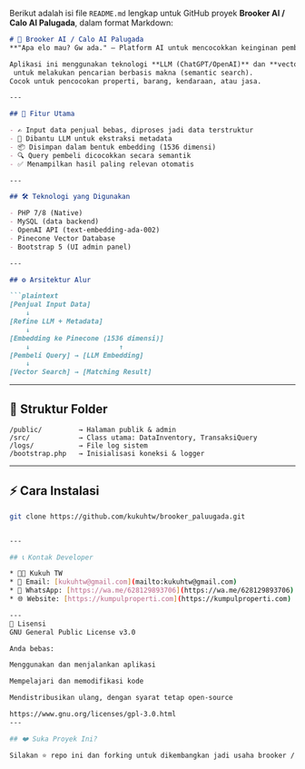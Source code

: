 Berikut adalah isi file `README.md` lengkap untuk GitHub proyek **Brooker AI / Calo AI Palugada**, dalam format Markdown:

````markdown
# 🤖 Brooker AI / Calo AI Palugada  
**"Apa elo mau? Gw ada." – Platform AI untuk mencocokkan keinginan pembeli dengan penjual**

Aplikasi ini menggunakan teknologi **LLM (ChatGPT/OpenAI)** dan **vector search Pinecone**
 untuk melakukan pencarian berbasis makna (semantic search).
Cocok untuk pencocokan properti, barang, kendaraan, atau jasa.

---

## 🚀 Fitur Utama

- ✍️ Input data penjual bebas, diproses jadi data terstruktur
- 🧠 Dibantu LLM untuk ekstraksi metadata
- 📦 Disimpan dalam bentuk embedding (1536 dimensi)
- 🔍 Query pembeli dicocokkan secara semantik
- ✅ Menampilkan hasil paling relevan otomatis

---

## 🛠️ Teknologi yang Digunakan

- PHP 7/8 (Native)
- MySQL (data backend)
- OpenAI API (text-embedding-ada-002)
- Pinecone Vector Database
- Bootstrap 5 (UI admin panel)

---

## ⚙️ Arsitektur Alur

```plaintext
[Penjual Input Data] 
    ↓
[Refine LLM + Metadata] 
    ↓
[Embedding ke Pinecone (1536 dimensi)] 
    ↓                      ↑
[Pembeli Query] → [LLM Embedding] 
    ↓
[Vector Search] → [Matching Result]
````

---

## 📂 Struktur Folder

```
/public/         → Halaman publik & admin
/src/            → Class utama: DataInventory, TransaksiQuery
/logs/           → File log sistem
/bootstrap.php   → Inisialisasi koneksi & logger
```

---

## ⚡ Cara Instalasi

```bash
git clone https://github.com/kukuhtw/brooker_paluugada.git


---

## 📞 Kontak Developer

* 👨‍💻 Kukuh TW
* 📧 Email: [kukuhtw@gmail.com](mailto:kukuhtw@gmail.com)
* 📱 WhatsApp: [https://wa.me/628129893706](https://wa.me/628129893706)
* 🌐 Website: [https://kumpulproperti.com](https://kumpulproperti.com)

---
📄 Lisensi
GNU General Public License v3.0

Anda bebas:

Menggunakan dan menjalankan aplikasi

Mempelajari dan memodifikasi kode

Mendistribusikan ulang, dengan syarat tetap open-source

https://www.gnu.org/licenses/gpl-3.0.html
---

## ❤️ Suka Proyek Ini?

Silakan ⭐ repo ini dan forking untuk dikembangkan jadi usaha brooker / mediator anda sendiri

```


